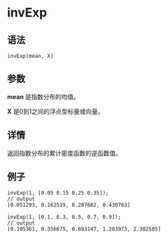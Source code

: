 # invExp

## 语法

`invExp(mean, X)`

## 参数

**mean** 是指数分布的均值。

**X** 是0到1之间的浮点型标量或向量。

## 详情

返回指数分布的累计密度函数的逆函数值。

## 例子

```
invExp(1, [0.05 0.15 0.25 0.35]);
// output
[0.051293, 0.162519, 0.287682, 0.430783]

invExp(1, [0.1, 0.3, 0.5, 0.7, 0.9]);
// output
[0.105361, 0.356675, 0.693147, 1.203973, 2.302585]
```

